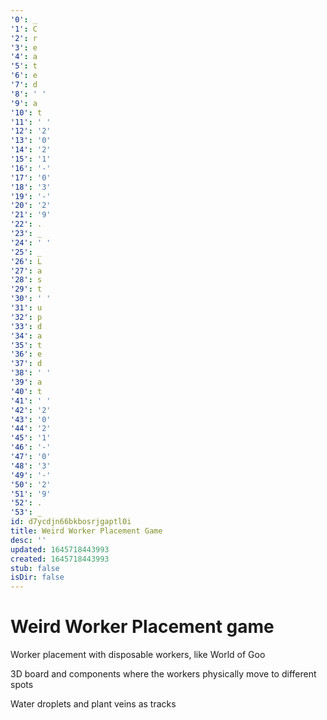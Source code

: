 ```yaml
---
'0': _
'1': C
'2': r
'3': e
'4': a
'5': t
'6': e
'7': d
'8': ' '
'9': a
'10': t
'11': ' '
'12': '2'
'13': '0'
'14': '2'
'15': '1'
'16': '-'
'17': '0'
'18': '3'
'19': '-'
'20': '2'
'21': '9'
'22': .
'23': _
'24': ' '
'25': _
'26': L
'27': a
'28': s
'29': t
'30': ' '
'31': u
'32': p
'33': d
'34': a
'35': t
'36': e
'37': d
'38': ' '
'39': a
'40': t
'41': ' '
'42': '2'
'43': '0'
'44': '2'
'45': '1'
'46': '-'
'47': '0'
'48': '3'
'49': '-'
'50': '2'
'51': '9'
'52': .
'53': _
id: d7ycdjn66bkbosrjgaptl0i
title: Weird Worker Placement Game
desc: ''
updated: 1645718443993
created: 1645718443993
stub: false
isDir: false
---
```


# Weird Worker Placement game


Worker placement with disposable workers, like World of Goo

3D board and components where the workers physically move to different spots

Water droplets and plant veins as tracks


